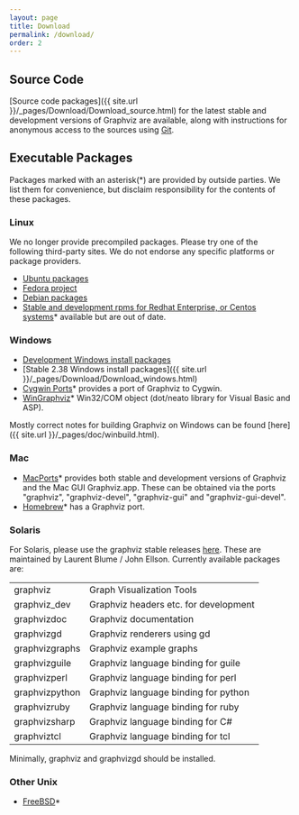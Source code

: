 ```yaml
---
layout: page
title: Download
permalink: /download/
order: 2
---
```



## Source Code

[Source code packages]({{ site.url }}/_pages/Download/Download_source.html) for the latest stable and
development versions of Graphviz are available, along with instructions for anonymous
access to the sources using [Git](http://git-scm.com/).

## Executable Packages

Packages marked with an asterisk(*) are provided by outside parties.
We list them for convenience, but disclaim responsibility for the contents of these packages.

### Linux

We no longer provide precompiled packages.
Please try one of the following third-party sites.
We do not endorse any specific platforms or package providers.

* [Ubuntu packages](https://packages.ubuntu.com/search?keywords=graphviz&searchon=names)
* [Fedora project](https://apps.fedoraproject.org/packages/graphviz)
* [Debian packages](http://packages.debian.org/search?suite=all&amp;searchon=names&amp;keywords=graphviz)
* [Stable and development rpms for Redhat Enterprise, or Centos systems](http://rpmfind.net/linux/rpm2html/search.php?query=graphviz)* available but are out of date.
<!---  The problem is that this probably just points back to graphviz.org * [Fedora](http://fedoraproject.org/)* On a working Fedora system, use `yum list "graphviz*"` to see all available Graphviz packages.  --->

### Windows

* [Development Windows install packages](https://ci.appveyor.com/project/ellson/graphviz-pl238)
* [Stable 2.38 Windows install packages]({{ site.url }}/_pages/Download/Download_windows.html)
* [Cygwin Ports](http://sourceware.org/cygwinports/)* provides a port of Graphviz to Cygwin.
* [WinGraphviz](http://wingraphviz.sourceforge.net/wingraphviz/)* Win32/COM object (dot/neato library for Visual Basic and ASP).

Mostly correct notes for building Graphviz on Windows can be found
[here]({{ site.url }}/_pages/doc/winbuild.html). 

### Mac

* [MacPorts](http://www.macports.org/)* provides both stable and development versions of
Graphviz and the Mac GUI Graphviz.app. These can be obtained via the ports "graphviz", "graphviz-devel", "graphviz-gui" and "graphviz-gui-devel".
* [Homebrew](http://mxcl.github.com/homebrew/)* has a Graphviz port.


### Solaris

For Solaris, please use the graphviz stable releases [here](http://www.opencsw.org/packages/). These are
maintained by Laurent Blume / John Ellson. Currently available packages are:

<table>
     <tr><td>graphviz</td><td>Graph Visualization Tools</td></tr>
     <tr><td>graphviz_dev</td><td>Graphviz headers etc. for development</td></tr>
     <tr><td>graphvizdoc</td><td>Graphviz documentation</td></tr>
     <tr><td>graphvizgd</td><td>Graphviz renderers using gd</td></tr>
     <tr><td>graphvizgraphs</td><td>Graphviz example graphs</td></tr>
     <tr><td>graphvizguile</td><td>Graphviz language binding for guile</td></tr>
     <tr><td>graphvizperl</td><td>Graphviz language binding for perl</td></tr>
     <tr><td>graphvizpython</td><td>Graphviz language binding for python</td></tr>
     <tr><td>graphvizruby</td><td>Graphviz language binding for ruby</td></tr>
     <tr><td>graphvizsharp</td><td>Graphviz language binding for C#</td></tr>
     <tr><td>graphviztcl</td><td>Graphviz language binding for tcl</td></tr>
</table>

Minimally, graphviz and graphvizgd should be installed.

### Other Unix

* [FreeBSD](http://www.freshports.org/graphics/graphviz/)*






